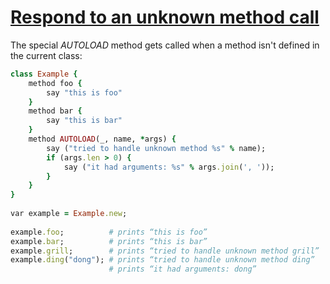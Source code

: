 [1]: http://rosettacode.org/wiki/Respond_to_an_unknown_method_call

# [Respond to an unknown method call][1]

The special *AUTOLOAD* method gets called when a method isn't defined in the current class:

```ruby
class Example {
    method foo {
        say "this is foo"
    }
    method bar {
        say "this is bar"
    }
    method AUTOLOAD(_, name, *args) {
        say ("tried to handle unknown method %s" % name);
        if (args.len > 0) {
            say ("it had arguments: %s" % args.join(', '));
        }
    }
}
 
var example = Example.new;
 
example.foo;          # prints “this is foo”
example.bar;          # prints “this is bar”
example.grill;        # prints “tried to handle unknown method grill”
example.ding("dong"); # prints “tried to handle unknown method ding”
                      # prints “it had arguments: dong”
```